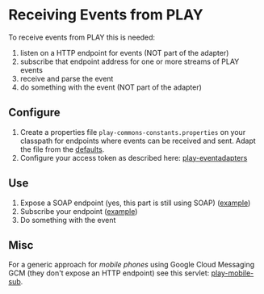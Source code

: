 Receiving Events from PLAY
==========================
To receive events from PLAY this is needed:

1. listen on a HTTP endpoint for events (NOT part of the adapter)
2. subscribe that endpoint address for one or more streams of PLAY events
3. receive and parse the event
4. do something with the event (NOT part of the adapter)

Configure
---------
1. Create a properties file `play-commons-constants.properties` on your classpath for endpoints where events can be received and sent. Adapt the file from the [defaults](https://github.com/play-project/play-commons/blob/master/play-commons-constants/src/main/resources/play-commons-constants-defaults.properties).
2. Configure your access token as described here: [play-eventadapters](https://github.com/play-project/play-eventadapters)

Use
---
1. Expose a SOAP endpoint (yes, this part is still using SOAP) ([example](https://github.com/play-project/play-eventadapters/blob/master/play-eventadapter-abstractrdfsender/src/test/java/eu/play_project/play_eventadapter/tests/SendAndReceiveTest.java))
2. Subscribe your endpoint ([example](https://github.com/play-project/play-eventadapters/blob/master/play-eventadapter-abstractrdfreceiver-rest/src/test/java/eu/play_project/play_eventadapter/tests/AbstractReceiverRestTest.java))
3. Do something with the event

Misc
----
For a generic approach for *mobile phones* using Google Cloud Messaging GCM (they don't expose an HTTP endpoint) see this servlet: [play-mobile-sub](https://github.com/play-project/play-telco/tree/master/play-mobile-sub).
